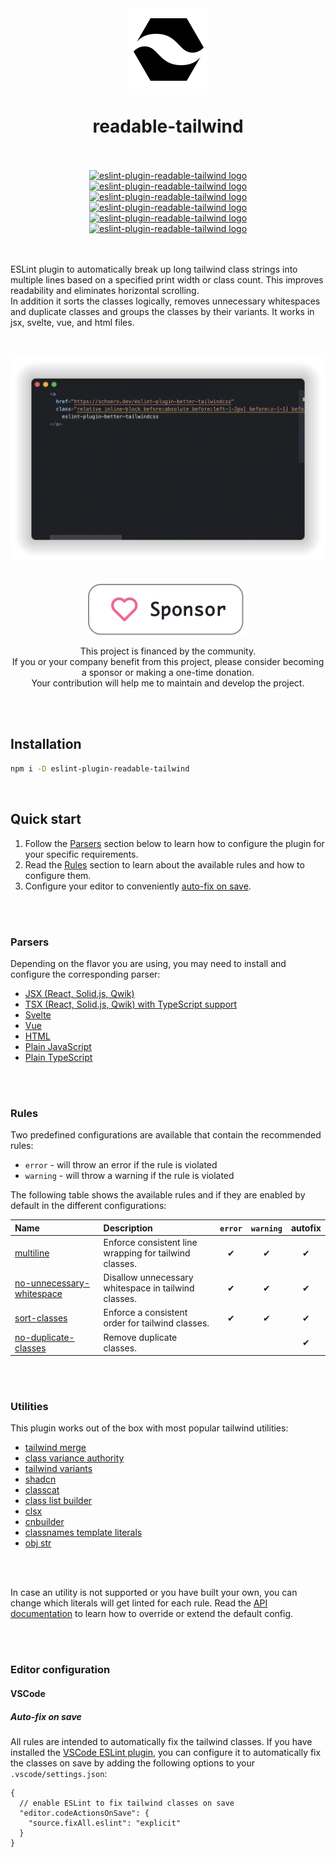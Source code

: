 <div align="center">
  <picture>
    <source media="(prefers-color-scheme: dark)" srcset="./assets/eslint-plugin-readable-tailwind-logo-dark.svg">
    <source media="(prefers-color-scheme: light)" srcset="./assets/eslint-plugin-readable-tailwind-logo-light.svg">
    <img alt="eslint-plugin-readable-tailwind logo" src="./assets/eslint-plugin-readable-tailwind-logo.svg">
  </picture>
</div>

<h1 align="center">readable-tailwind</h1>

<br/>
<br/>

<div align="center">
  <a alt="GitHub license" href="https://github.com/schoero/eslint-plugin-readable-tailwind/blob/main/LICENSE">
    <picture>
      <source media="(prefers-color-scheme: dark)" srcset="https://img.shields.io/github/license/schoero/eslint-plugin-readable-tailwind?style=flat-square&labelColor=32363B&color=ffffff">
      <source media="(prefers-color-scheme: light)" srcset="https://img.shields.io/github/license/schoero/eslint-plugin-readable-tailwind?style=flat-square&labelColor=EBEEF2&color=000000">
      <img alt="eslint-plugin-readable-tailwind logo" src="https://img.shields.io/github/license/schoero/eslint-plugin-readable-tailwind?style=flat-square&labelColor=EBEEF2&color=000000">
    </picture>
  </a>
  <a alt="npm version" href="https://www.npmjs.com/package/eslint-plugin-readable-tailwind?activeTab=versions">
    <picture>
      <source media="(prefers-color-scheme: dark)" srcset="https://img.shields.io/npm/v/eslint-plugin-readable-tailwind?style=flat-square&labelColor=32363B&color=ffffff">
      <source media="(prefers-color-scheme: light)" srcset="https://img.shields.io/npm/v/eslint-plugin-readable-tailwind?style=flat-square&labelColor=EBEEF2&color=000000">
      <img alt="eslint-plugin-readable-tailwind logo" src="https://img.shields.io/npm/v/eslint-plugin-readable-tailwind?style=flat-square&labelColor=EBEEF2&color=000000">
    </picture>
  </a>
  <a alt="GitHub issues" href="https://github.com/schoero/eslint-plugin-readable-tailwind/issues">
    <picture>
      <source media="(prefers-color-scheme: dark)" srcset="https://img.shields.io/github/issues/schoero/eslint-plugin-readable-tailwind?style=flat-square&labelColor=32363B&color=ffffff">
      <source media="(prefers-color-scheme: light)" srcset="https://img.shields.io/github/issues/schoero/eslint-plugin-readable-tailwind?style=flat-square&labelColor=EBEEF2&color=000000">
      <img alt="eslint-plugin-readable-tailwind logo" src="https://img.shields.io/github/issues/schoero/eslint-plugin-readable-tailwind?style=flat-square&labelColor=EBEEF2&color=000000">
    </picture>
  </a>
  <a alt="npm total downloads" href="https://www.npmjs.com/package/eslint-plugin-readable-tailwind?activeTab=readme">
    <picture>
      <source media="(prefers-color-scheme: dark)" srcset="https://img.shields.io/npm/dt/eslint-plugin-readable-tailwind?style=flat-square&labelColor=32363B&color=ffffff">
      <source media="(prefers-color-scheme: light)" srcset="https://img.shields.io/npm/dt/eslint-plugin-readable-tailwind?style=flat-square&labelColor=EBEEF2&color=000000">
      <img alt="eslint-plugin-readable-tailwind logo" src="https://img.shields.io/npm/dt/eslint-plugin-readable-tailwind?style=flat-square&labelColor=EBEEF2&color=000000">
    </picture>
  </a>
  <a alt="GitHub repo stars" href="https://github.com/schoero/eslint-plugin-readable-tailwind/stargazers">
    <picture>
      <source media="(prefers-color-scheme: dark)" srcset="https://img.shields.io/github/stars/schoero/eslint-plugin-readable-tailwind?style=flat-square&labelColor=32363B&color=ffffff">
      <source media="(prefers-color-scheme: light)" srcset="https://img.shields.io/github/stars/schoero/eslint-plugin-readable-tailwind?style=flat-square&labelColor=EBEEF2&color=000000">
      <img alt="eslint-plugin-readable-tailwind logo" src="https://img.shields.io/github/stars/schoero/eslint-plugin-readable-tailwind?style=flat-square&labelColor=EBEEF2&color=000000">
    </picture>
  </a>
  <a alt="GitHub workflow status" href="https://github.com/schoero/eslint-plugin-readable-tailwind/actions?query=workflow%3ACI">
    <picture>
      <source media="(prefers-color-scheme: dark)" srcset="https://img.shields.io/github/actions/workflow/status/schoero/eslint-plugin-readable-tailwind/ci.yml?event=push&style=flat-square&labelColor=32363B&color=ffffff">
      <source media="(prefers-color-scheme: light)" srcset="https://img.shields.io/github/actions/workflow/status/schoero/eslint-plugin-readable-tailwind/ci.yml?event=push&style=flat-square&labelColor=EBEEF2&color=000000">
      <img alt="eslint-plugin-readable-tailwind logo" src="https://img.shields.io/github/actions/workflow/status/schoero/eslint-plugin-readable-tailwind/ci.yml?event=push&style=flat-square&labelColor=EBEEF2&color=000000">
    </picture>
  </a>
</div>

<br/>
<br/>

ESLint plugin to automatically break up long tailwind class strings into multiple lines based on a specified print width or class count. This improves readability and eliminates horizontal scrolling.  
In addition it sorts the classes logically, removes unnecessary whitespaces and duplicate classes and groups the classes by their variants. It works in jsx, svelte, vue, and html files.

<br/>
<br/>

<div align="center">
  <img alt="eslint-plugin-readable-tailwind example" width="640px" src="./assets/eslint-plugin-readable-tailwind-demo.webp">
</div>

<br/>
<br/>

<div align="center">

  <a href="https://github.com/sponsors/schoero">
    <picture>
      <source media="(prefers-color-scheme: dark)" srcset="./assets/sponsor-dark.svg">
      <source media="(prefers-color-scheme: light)" srcset="./assets/sponsor-light.svg">
      <img alt="eslint-plugin-readable-tailwind logo" src="./assets/sponsor-light.svg">
    </picture>
  </a>
  
  This project is financed by the community.  
  If you or your company benefit from this project, please consider becoming a sponsor or making a one-time donation.  
  Your contribution will help me to maintain and develop the project.

</div>

<br/>
<br/>

## Installation

```sh
npm i -D eslint-plugin-readable-tailwind
```

<br/>

## Quick start

1. Follow the [Parsers](#parsers) section below to learn how to configure the plugin for your specific requirements.
1. Read the [Rules](#rules) section to learn about the available rules and how to configure them.
1. Configure your editor to conveniently [auto-fix on save](#auto-fix-on-save).

<br/>
<br/>

### Parsers

Depending on the flavor you are using, you may need to install and configure the corresponding parser:

- [JSX (React, Solid.js, Qwik)](docs/parsers/jsx.md)
- [TSX (React, Solid.js, Qwik) with TypeScript support](docs/parsers/tsx.md)
- [Svelte](docs/parsers/svelte.md)
- [Vue](docs/parsers/vue.md)
- [HTML](docs/parsers/html.md)
- [Plain JavaScript](docs/parsers/javascript.md)
- [Plain TypeScript](docs/parsers/typescript.md)

<br/>
<br/>

### Rules

Two predefined configurations are available that contain the recommended rules:

- `error` - will throw an error if the rule is violated
- `warning` - will throw a warning if the rule is violated
  
The following table shows the available rules and if they are enabled by default in the different configurations:

| Name | Description | `error` | `warning` | autofix |
| :--- | :--- | :---: | :---: | :---: |
| [multiline](docs/rules/multiline.md) | Enforce consistent line wrapping for tailwind classes. | ✔ | ✔ | ✔ |
| [no-unnecessary-whitespace](docs/rules/no-unnecessary-whitespace.md) | Disallow unnecessary whitespace in tailwind classes. | ✔ | ✔ | ✔ |
| [sort-classes](docs/rules/sort-classes.md) | Enforce a consistent order for tailwind classes. | ✔ | ✔ | ✔ |
| [no-duplicate-classes](docs/rules/no-duplicate-classes.md) | Remove duplicate classes. |   |   | ✔ |

<br/>
<br/>

### Utilities

This plugin works out of the box with most popular tailwind utilities:

- [tailwind merge](https://github.com/dcastil/tailwind-merge)
- [class variance authority](https://github.com/joe-bell/cva)
- [tailwind variants](https://github.com/nextui-org/tailwind-variants?tab=readme-ov-file)
- [shadcn](https://ui.shadcn.com/docs/installation/manual)
- [classcat](https://github.com/jorgebucaran/classcat)
- [class list builder](https://github.com/crswll/clb)
- [clsx](https://github.com/lukeed/clsx)
- [cnbuilder](https://github.com/xobotyi/cnbuilder)
- [classnames template literals](https://github.com/netlify/classnames-template-literals)
- [obj str](https://github.com/lukeed/obj-str)

<br/>
<br/>

In case an utility is not supported or you have built your own, you can change which literals will get linted for each rule.
Read the [API documentation](./docs/api/defaults.md) to learn how to override or extend the default config.

<br/>
<br/>

### Editor configuration

#### VSCode

##### Auto-fix on save

All rules are intended to automatically fix the tailwind classes. If you have installed the [VSCode ESLint plugin](https://marketplace.visualstudio.com/items?itemName=dbaeumer.vscode-eslint), you can configure it to automatically fix the classes on save by adding the following options to your `.vscode/settings.json`:

```jsonc
{
  // enable ESLint to fix tailwind classes on save
  "editor.codeActionsOnSave": {
    "source.fixAll.eslint": "explicit"
  }
}
```

<br/>
<br/>
